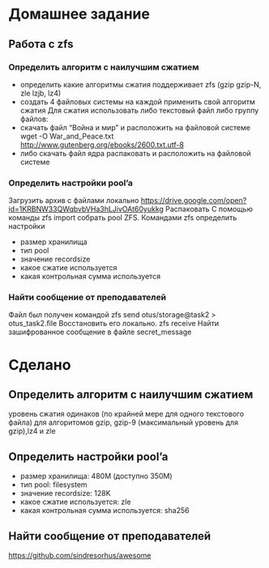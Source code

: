 # Домашнее задание

## Работа с zfs

### Определить алгоритм с наилучшим сжатием

- определить какие алгоритмы сжатия поддерживает zfs (gzip gzip-N, zle lzjb, lz4)
- создать 4 файловых системы на каждой применить свой алгоритм сжатия
 Для сжатия использовать либо текстовый файл либо группу файлов:
- скачать файл “Война и мир” и расположить на файловой системе
wget -O War_and_Peace.txt <http://www.gutenberg.org/ebooks/2600.txt.utf-8>
- либо скачать файл ядра распаковать и расположить на файловой системе

### Определить настройки pool’a

Загрузить архив с файлами локально
<https://drive.google.com/open?id=1KRBNW33QWqbvbVHa3hLJivOAt60yukkg>
Распаковать
С помощью команды zfs import собрать pool ZFS.
Командами zfs определить настройки

- размер хранилища
- тип pool
- значение recordsize
- какое сжатие используется
- какая контрольная сумма используется

### Найти сообщение от преподавателей

Файл был получен командой
zfs send otus/storage@task2 > otus_task2.file
Восстановить его локально. zfs receive
Найти зашифрованное сообщение в файле secret_message

# Сделано

## Определить алгоритм с наилучшим сжатием

уровень сжатия одинаков (по крайней мере для одного текстового файла) для алгоритомов gzip, gzip-9 (максимальный уровень для gzip),lz4 и zle

## Определить настройки pool’a

- размер хранилища: 480M (доступно 350М)
- тип pool: filesystem
- значение recordsize: 128K
- какое сжатие используется: zle
- какая контрольная сумма используется: sha256

## Найти сообщение от преподавателей

https://github.com/sindresorhus/awesome